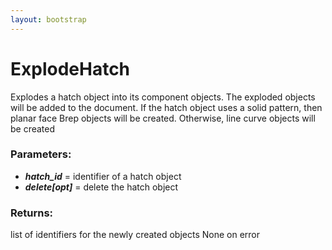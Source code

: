 ```yaml
---
layout: bootstrap
---
```


# ExplodeHatch

Explodes a hatch object into its component objects. The exploded objects
        will be added to the document. If the hatch object uses a solid pattern,
        then planar face Brep objects will be created. Otherwise, line curve objects
        will be created
          

### Parameters:

- ***hatch_id*** = identifier of a hatch object
- ***delete[opt]*** = delete the hatch object
        

### Returns:


list of identifiers for the newly created objects
None on error
        


